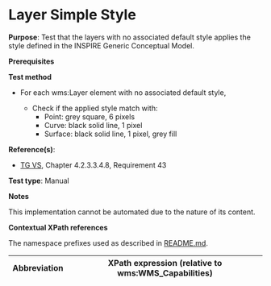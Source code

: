 # Layer Simple Style

**Purpose**: Test that the layers with no associated default style applies the style defined in the INSPIRE Generic Conceptual Model.

**Prerequisites**

**Test method**

* For each wms:Layer element with no associated default style,
  
  * Check if the applied style match with:
    * Point: grey square, 6 pixels
    * Curve: black solid line, 1 pixel
    * Surface: black solid line, 1 pixel, grey fill

**Reference(s)**:
* [TG VS](./README.md#ref_TG_VS), Chapter 4.2.3.3.4.8, Requirement 43

**Test type**: Manual

**Notes**

This implementation cannot be automated due to the nature of its content.

**Contextual XPath references**

The namespace prefixes used as described in [README.md](./README.md#namespaces).

Abbreviation                                               |  XPath expression (relative to wms:WMS_Capabilities)
---------------------------------------------------------- | -------------------------------------------------------------------------

